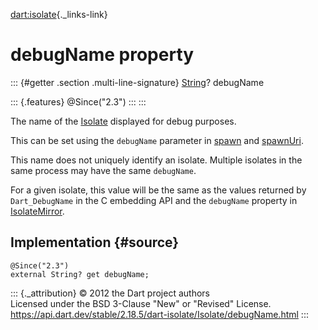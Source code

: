 [dart:isolate](../../dart-isolate/dart-isolate-library){._links-link}

debugName property
==================

::: {#getter .section .multi-line-signature}
[String](../../dart-core/string-class)? debugName

::: {.features}
\@Since(\"2.3\")
:::
:::

The name of the [Isolate](../isolate-class) displayed for debug
purposes.

This can be set using the `debugName` parameter in [spawn](spawn) and
[spawnUri](spawnuri).

This name does not uniquely identify an isolate. Multiple isolates in
the same process may have the same `debugName`.

For a given isolate, this value will be the same as the values returned
by `Dart_DebugName` in the C embedding API and the `debugName` property
in [IsolateMirror](../../dart-mirrors/isolatemirror-class).

Implementation {#source}
--------------

``` {.language-dart data-language="dart"}
@Since("2.3")
external String? get debugName;
```

::: {._attribution}
© 2012 the Dart project authors\
Licensed under the BSD 3-Clause \"New\" or \"Revised\" License.\
<https://api.dart.dev/stable/2.18.5/dart-isolate/Isolate/debugName.html>
:::
